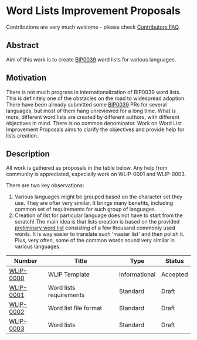 # Word Lists Improvement Proposals

Contributions are very much welcome - please check [Contributors FAQ](contributors-faq.mediawiki).

## Abstract
Aim of this work is to create [BIP0039](https://github.com/bitcoin/bips/blob/master/bip-0039.mediawiki) word lists
for various languages.

## Motivation
There is not much progress in internationalization of BIP0039 word lists. This is definitely one of the obstacles
on the road to widespread adoption.
There have been already submitted some [BIP0039](https://github.com/bitcoin/bips/blob/master/bip-0039.mediawiki) PRs
for several languages, but most of them hang unreviewed for a long time.
What is more, different word lists are created by different authors, with different objectives in mind.
There is no common denominator. Work on Word List Improvement Proposals aims to clarify the objectives and provide help
for lists creation.

## Description

All work is gathered as proposals in the table below. Any help from community is appreciated, especially work
on WLIP-0001 and WLIP-0003.

There are two key observations:  
1) Various languages might be grouped based on the character set they use. They are ofter very similar.
It brings many benefits, including common set of requirements for such group of languages.  
2) Creation of list for particular language does not have to start from the scratch!
The main idea is that lists creation is based on the provided [preliminary word list](wlip-0003/preliminary-word-lists/english_us)
consisting of a few thousand commonly used words. It is way easier to translate such 'master list' and then polish it.
Plus, very often, some of the common words sound very similar in various languages.

|Number|Title|Type|Status|
|---|---|---|---|
|[WLIP-0000](wlip-0000.md)|WLIP Template|Informational|Accepted|
|[WLIP-0001](wlip-0001.md)|Word lists requirements|Standard|Draft|
|[WLIP-0002](wlip-0002.md)|Word list file format|Standard|Draft|
|[WLIP-0003](wlip-0003.md)|Word lists|Standard|Draft|














